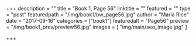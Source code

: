+++
description = ""
title = "Book 1, Page 56"
linktitle = ""
featured = ""
type = "post"
featuredpath = "/img/book1/bw_page56.jpg"
author = "Maria Rice"
date = "2017-09-16"
categories = ["book1"]
featuredalt = "Page56"
preview = "/img/book1_prev/preview56.jpg"
images = [ "img/main/seo_image.jpg" ]

+++


